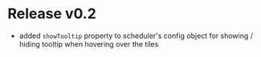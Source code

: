 # Release v0.2

- added `showTooltip` property to scheduler's config object for showing / hiding tooltip when hovering over the tiles

